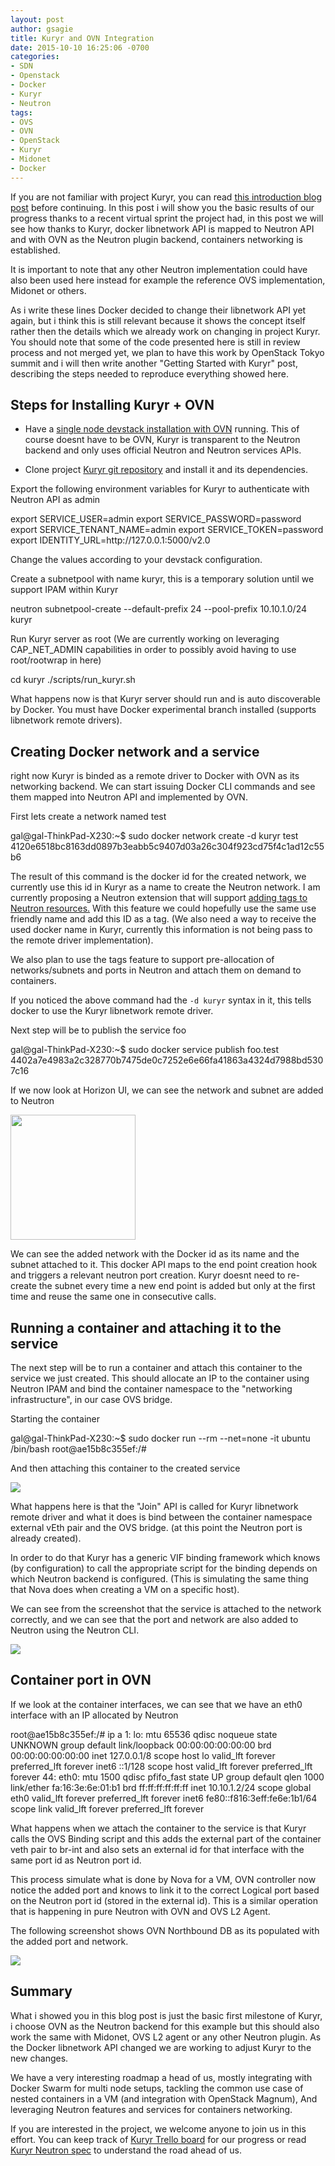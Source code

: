 ```yaml
---
layout: post
author: gsagie
title: Kuryr and OVN Integration
date: 2015-10-10 16:25:06 -0700
categories:
- SDN
- Openstack
- Docker
- Kuryr
- Neutron
tags:
- OVS
- OVN
- OpenStack
- Kuryr
- Midonet
- Docker
---
```


If you are not familiar with project Kuryr, you can read [this introduction blog post](http://galsagie.github.io/sdn/openstack/docker/kuryr/neutron/2015/08/24/kuryr-part1/)
before continuing.
In this post i will show you the basic results of our progress thanks to a recent virtual sprint the project
had, in this post we will see how thanks to Kuryr, docker libnetwork API is mapped to Neutron API and with
OVN as the Neutron plugin backend, containers networking is established.

It is important to note that any other Neutron implementation could have also been used here instead
for example the reference OVS implementation, Midonet or others.

As i write these lines Docker decided to change their libnetwork API yet again, but i think this is still
relevant because it shows the concept itself rather then the  details which we already work on
changing in project Kuryr.
You should note that some of the code presented here is still in review process and not merged yet, we plan to have this work
by OpenStack Tokyo summit and i will then write another "Getting Started with Kuryr" post, describing the steps needed
to reproduce everything showed here.

## Steps for Installing Kuryr + OVN

* Have a [single node devstack installation with OVN](http://docs.openstack.org/developer/networking-ovn/testing.html) running.
  This of course doesnt have to be OVN, Kuryr is transparent to the Neutron backend and only uses official Neutron and
  Neutron services APIs.

* Clone project [Kuryr git repository](https://github.com/openstack/kuryr) and install it and its dependencies.

Export the following environment variables for Kuryr to authenticate with Neutron API as admin

<div class="code">
    export SERVICE_USER=admin
    export SERVICE_PASSWORD=password
    export SERVICE_TENANT_NAME=admin
    export SERVICE_TOKEN=password
    export IDENTITY_URL=http://127.0.0.1:5000/v2.0
</div>

Change the values according to your devstack configuration.

Create a subnetpool with name kuryr, this is a temporary solution until we support IPAM
within Kuryr

<div class="code">
  neutron subnetpool-create --default-prefix 24 --pool-prefix 10.10.1.0/24 kuryr
</div>

Run Kuryr server as root (We are currently working on leveraging CAP_NET_ADMIN capabilities in order
to possibly avoid having to use root/rootwrap in here)

<div class="code">
   cd kuryr
   ./scripts/run_kuryr.sh
</div>

What happens now is that Kuryr server should run and is auto discoverable by Docker.
You must have Docker experimental branch installed (supports libnetwork remote drivers).

## Creating Docker network and a service

right now Kuryr is binded as a remote driver to Docker with OVN as its networking
backend.
We can start issuing Docker CLI commands and see them mapped into Neutron API and implemented
by OVN.

First lets create a network named test

<div class="message">
  gal@gal-ThinkPad-X230:~$ sudo docker network create -d kuryr test
  4120e6518bc8163dd0897b3eabb5c9407d03a26c304f923cd75f4c1ad12c55b6
</div>

The result of this command is the docker id for the created network, we currently use this id in Kuryr
as a name to create the Neutron network.
I am currently proposing a Neutron extension that will support [adding tags to Neutron resources.](https://review.openstack.org/#/c/216021/)
With this feature we could hopefully use the same use friendly name and add this ID as a tag. (We also need
a way to receive the used docker name in Kuryr, currently this information is not being pass to the
remote driver implementation).

We also plan to use the tags feature to support pre-allocation of networks/subnets and ports in Neutron
and attach them on demand to containers.

If you noticed the above command had the `-d kuryr` syntax in it, this tells docker to use
the Kuryr libnetwork remote driver.

Next step will be to publish the service foo

<div class="message">
  gal@gal-ThinkPad-X230:~$ sudo docker service publish foo.test
  4402a7e4983a2c328770b7475de0c7252e6e66fa41863a4324d7988bd5307c16
</div>

If we now look at Horizon UI, we can see the network and subnet are added to Neutron

<img src="https://raw.githubusercontent.com/GalSagie/GalSagie.github.io/master/public/img/neutron-network.png" width="200" height="200"/>

We can see the added network with the Docker id as its name and the subnet attached to it.
This docker API maps to the end point creation hook and triggers a relevant neutron port creation.
Kuryr doesnt need to re-create the subnet every time a new end point is added but only at the first time and
reuse the same one in consecutive calls.

## Running a container and attaching it to the service

The next step will be to run a container and attach this container to the service we just created.
This should allocate an IP to the container using Neutron IPAM and bind the container namespace to the
"networking infrastructure", in our case OVS bridge.

Starting the container

<div class="message">
  gal@gal-ThinkPad-X230:~$ sudo docker run --rm --net=none -it ubuntu /bin/bash
  root@ae15b8c355ef:/#
</div>

And then attaching this container to the created service

<img src="https://raw.githubusercontent.com/GalSagie/GalSagie.github.io/master/public/img/docker-network-cli.png" />

What happens here is that the "Join" API is called for Kuryr libnetwork remote driver and what it does
is bind between the container namespace external vEth pair and the OVS bridge. (at this point the Neutron port is already created).

In order to do that Kuryr has a generic VIF binding framework which knows (by configuration) to call the
appropriate script for the binding depends on which Neutron backend is configured.
(This is simulating the same thing that Nova does when creating a VM on a specific host).

We can see from the screenshot that the service is attached to the network correctly, and we can see that
the port and network are also added to Neutron using the Neutron CLI.

<img src="https://raw.githubusercontent.com/GalSagie/GalSagie.github.io/master/public/img/neutron-cli.png" />


## Container port in OVN

If we look at the container interfaces, we can see that we have an eth0 interface with an IP
allocated by Neutron

<div class="code">
   root@ae15b8c355ef:/# ip a
   1: lo: <LOOPBACK,UP,LOWER_UP> mtu 65536 qdisc noqueue state UNKNOWN group default
       link/loopback 00:00:00:00:00:00 brd 00:00:00:00:00:00
       inet 127.0.0.1/8 scope host lo
          valid_lft forever preferred_lft forever
       inet6 ::1/128 scope host
          valid_lft forever preferred_lft forever
   44: eth0: <BROADCAST,MULTICAST,UP,LOWER_UP> mtu 1500 qdisc pfifo_fast state UP group default qlen 1000
       link/ether fa:16:3e:6e:01:b1 brd ff:ff:ff:ff:ff:ff
       inet 10.10.1.2/24 scope global eth0
          valid_lft forever preferred_lft forever
       inet6 fe80::f816:3eff:fe6e:1b1/64 scope link
          valid_lft forever preferred_lft forever
</div>

What happens when we attach the container to the service is that Kuryr calls the OVS Binding script and this
adds the external part of the container veth pair to br-int and also sets an external id for that interface
with the same port id as Neutron port id.

This process simulate what is done by Nova for a VM, OVN controller now notice the added port and knows
to link it to the correct Logical port based on the Neutron port id (stored in the external id).
This is a similar operation that is happening in pure Neutron with OVN and OVS L2 Agent.

The following screenshot shows OVN Northbound DB as its populated with the added port and network.

<img src="https://raw.githubusercontent.com/GalSagie/GalSagie.github.io/master/public/img/ovn-cli1.png" />

## Summary

What i showed you in this blog post is just the basic first milestone of Kuryr, i choose OVN as the Neutron
backend for this example but this should also work the same with Midonet, OVS L2 agent or any other Neutron plugin.
As the Docker libnetwork API changed we are working to adjust Kuryr to the new changes.

We have a very interesting roadmap a head of us, mostly integrating with Docker Swarm for multi node setups,
tackling the common use case of nested containers in a VM (and integration with OpenStack Magnum),
And leveraging Neutron features and services for containers networking.

If you are interested in the project, we welcome anyone to join us in this effort.
You can keep track of [Kuryr Trello board](https://trello.com/b/cbIAXrQ2/project-kuryr) for our progress or
read [Kuryr Neutron spec](https://review.openstack.org/#/c/213490/) to understand the road ahead of us.

